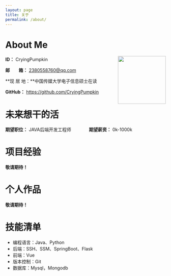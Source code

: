 ```yaml
---
layout: page
title: 关于
permalink: /about/
---
```


<h1>About Me</h1>

<div style="float:right">
    <img src="https://i.loli.net/2021/03/29/3xBDoATb1JVS6fk.jpg" width="150">
</div>

**ID：** CryingPumpkin

**邮&emsp;&emsp;箱：** 2380558760@qq.com

**现  居  地：**中国传媒大学电子信息硕士在读

**GitHub：** https://github.com/CryingPumpkin

<h1>未来想干的活</h1>

**期望职位：** JAVA后端开发工程师&emsp;&emsp;&emsp;&emsp;**期望薪资：** 0k-1000k

<h1>项目经验</h1>

**敬请期待！** 

<h1>个人作品</h1>

**敬请期待！** 
<h1>技能清单</h1>

- 编程语言：Java、Python
- 后端：SSH、SSM、SpringBoot、Flask
- 前端：Vue
- 版本控制：Git
- 数据库：Mysql，Mongodb